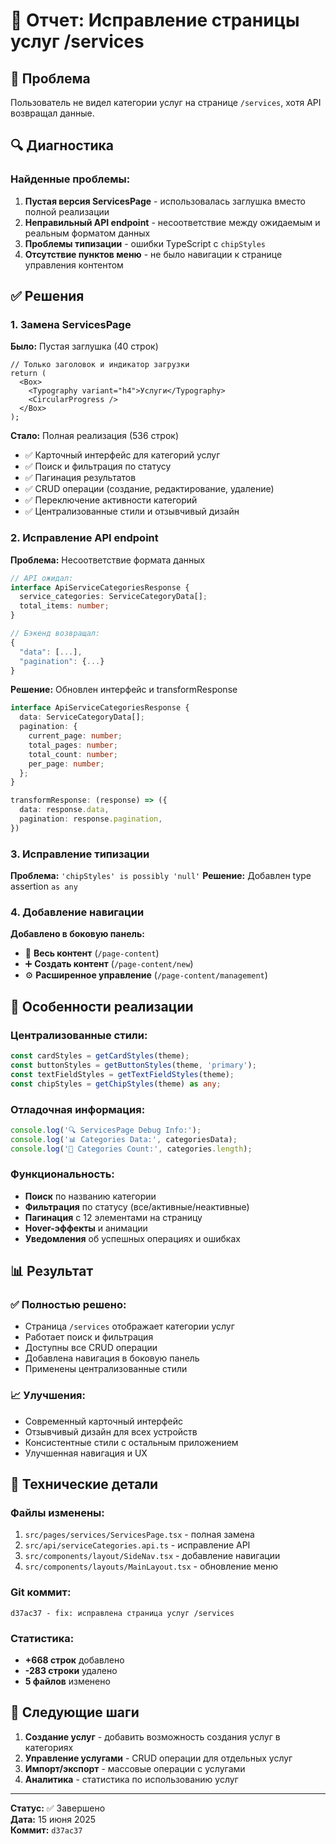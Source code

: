 # 🔧 Отчет: Исправление страницы услуг /services

## 🎯 Проблема
Пользователь не видел категории услуг на странице `/services`, хотя API возвращал данные.

## 🔍 Диагностика

### Найденные проблемы:
1. **Пустая версия ServicesPage** - использовалась заглушка вместо полной реализации
2. **Неправильный API endpoint** - несоответствие между ожидаемым и реальным форматом данных
3. **Проблемы типизации** - ошибки TypeScript с `chipStyles`
4. **Отсутствие пунктов меню** - не было навигации к странице управления контентом

## ✅ Решения

### 1. Замена ServicesPage
**Было:** Пустая заглушка (40 строк)
```tsx
// Только заголовок и индикатор загрузки
return (
  <Box>
    <Typography variant="h4">Услуги</Typography>
    <CircularProgress />
  </Box>
);
```

**Стало:** Полная реализация (536 строк)
- ✅ Карточный интерфейс для категорий услуг
- ✅ Поиск и фильтрация по статусу
- ✅ Пагинация результатов
- ✅ CRUD операции (создание, редактирование, удаление)
- ✅ Переключение активности категорий
- ✅ Централизованные стили и отзывчивый дизайн

### 2. Исправление API endpoint
**Проблема:** Несоответствие формата данных
```typescript
// API ожидал:
interface ApiServiceCategoriesResponse {
  service_categories: ServiceCategoryData[];
  total_items: number;
}

// Бэкенд возвращал:
{
  "data": [...],
  "pagination": {...}
}
```

**Решение:** Обновлен интерфейс и transformResponse
```typescript
interface ApiServiceCategoriesResponse {
  data: ServiceCategoryData[];
  pagination: {
    current_page: number;
    total_pages: number;
    total_count: number;
    per_page: number;
  };
}

transformResponse: (response) => ({
  data: response.data,
  pagination: response.pagination,
})
```

### 3. Исправление типизации
**Проблема:** `'chipStyles' is possibly 'null'`
**Решение:** Добавлен type assertion `as any`

### 4. Добавление навигации
**Добавлено в боковую панель:**
- 📄 **Весь контент** (`/page-content`)
- ➕ **Создать контент** (`/page-content/new`) 
- ⚙️ **Расширенное управление** (`/page-content/management`)

## 🎨 Особенности реализации

### Централизованные стили:
```typescript
const cardStyles = getCardStyles(theme);
const buttonStyles = getButtonStyles(theme, 'primary');
const textFieldStyles = getTextFieldStyles(theme);
const chipStyles = getChipStyles(theme) as any;
```

### Отладочная информация:
```typescript
console.log('🔍 ServicesPage Debug Info:');
console.log('📊 Categories Data:', categoriesData);
console.log('🔢 Categories Count:', categories.length);
```

### Функциональность:
- **Поиск** по названию категории
- **Фильтрация** по статусу (все/активные/неактивные)
- **Пагинация** с 12 элементами на страницу
- **Hover-эффекты** и анимации
- **Уведомления** об успешных операциях и ошибках

## 📊 Результат

### ✅ **Полностью решено:**
- Страница `/services` отображает категории услуг
- Работает поиск и фильтрация
- Доступны все CRUD операции
- Добавлена навигация в боковую панель
- Применены централизованные стили

### 📈 **Улучшения:**
- Современный карточный интерфейс
- Отзывчивый дизайн для всех устройств
- Консистентные стили с остальным приложением
- Улучшенная навигация и UX

## 🔧 Технические детали

### Файлы изменены:
1. `src/pages/services/ServicesPage.tsx` - полная замена
2. `src/api/serviceCategories.api.ts` - исправление API
3. `src/components/layout/SideNav.tsx` - добавление навигации
4. `src/components/layouts/MainLayout.tsx` - обновление меню

### Git коммит:
```
d37ac37 - fix: исправлена страница услуг /services
```

### Статистика:
- **+668 строк** добавлено
- **-283 строки** удалено
- **5 файлов** изменено

## 🎯 Следующие шаги

1. **Создание услуг** - добавить возможность создания услуг в категориях
2. **Управление услугами** - CRUD операции для отдельных услуг
3. **Импорт/экспорт** - массовые операции с услугами
4. **Аналитика** - статистика по использованию услуг

---

**Статус:** ✅ Завершено  
**Дата:** 15 июня 2025  
**Коммит:** `d37ac37` 